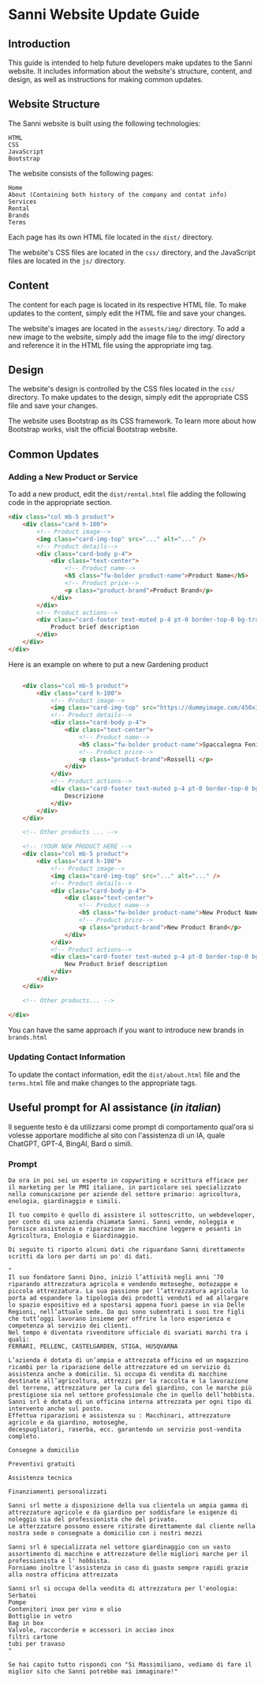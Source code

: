 # Sanni Website Update Guide

## Introduction

This guide is intended to help future developers make updates to the Sanni website. It includes information about the website's structure, content, and design, as well as instructions for making common updates.

## Website Structure

The Sanni website is built using the following technologies:

    HTML
    CSS
    JavaScript
    Bootstrap

The website consists of the following pages:

    Home
    About (Containing both history of the company and contat info)
    Services
    Rental
    Brands
    Terms

Each page has its own HTML file located in the `dist/` directory.

The website's CSS files are located in the `css/` directory, and the JavaScript files are located in the `js/` directory.

## Content

The content for each page is located in its respective HTML file. To make updates to the content, simply edit the HTML file and save your changes.

The website's images are located in the `assests/img/` directory. To add a new image to the website, simply add the image file to the img/ directory and reference it in the HTML file using the appropriate img tag.

## Design

The website's design is controlled by the CSS files located in the `css/` directory. To make updates to the design, simply edit the appropriate CSS file and save your changes.

The website uses Bootstrap as its CSS framework. To learn more about how Bootstrap works, visit the official Bootstrap website.

## Common Updates

### Adding a New Product or Service

To add a new product, edit the `dist/rental.html` file adding the following code in the appropriate section.

```html
<div class="col mb-5 product">
    <div class="card h-100">
        <!-- Product image-->
        <img class="card-img-top" src="..." alt="..." />
        <!-- Product details-->
        <div class="card-body p-4">
            <div class="text-center">
                <!-- Product name-->
                <h5 class="fw-bolder product-name">Product Name</h5>
                <!-- Product price-->
                <p class="product-brand">Product Brand</p>
            </div>
        </div>
        <!-- Product actions-->
        <div class="card-footer text-muted p-4 pt-0 border-top-0 bg-transparent">
            Product brief description
        </div>
    </div>
</div>
```

Here is an example on where to put a new Gardening product

```html

    <div class="col mb-5 product">
        <div class="card h-100">
            <!-- Product image-->
            <img class="card-img-top" src="https://dummyimage.com/450x300/dee2e6/6c757d.jpg" alt="..." />
            <!-- Product details-->
            <div class="card-body p-4">
                <div class="text-center">
                    <!-- Product name-->
                    <h5 class="fw-bolder product-name">Spaccalegna Fenix 10</h5>
                    <!-- Product price-->
                    <p class="product-brand">Rosselli </p>
                </div>
            </div>
            <!-- Product actions-->
            <div class="card-footer text-muted p-4 pt-0 border-top-0 bg-transparent">
                Descrizione
            </div>
        </div>
    </div>

    <!-- Other products ... -->

    <!-- !YOUR NEW PRODUCT HERE -->
    <div class="col mb-5 product">
        <div class="card h-100">
            <!-- Product image-->
            <img class="card-img-top" src="..." alt="..." />
            <!-- Product details-->
            <div class="card-body p-4">
                <div class="text-center">
                    <!-- Product name-->
                    <h5 class="fw-bolder product-name">New Product Name</h5>
                    <!-- Product price-->
                    <p class="product-brand">New Product Brand</p>
                </div>
            </div>
            <!-- Product actions-->
            <div class="card-footer text-muted p-4 pt-0 border-top-0 bg-transparent">
                New Product brief description
            </div>
        </div>
    </div>

    <!-- Other products... -->

</div>

```

You can have the same approach if you want to introduce new brands in `brands.html`

### Updating Contact Information

To update the contact information, edit the `dist/about.html` file and the `terms.html` file and make changes to the appropriate tags.

## Useful prompt for AI assistance (_in italian_)

Il seguente testo è da utilizzarsi come prompt di comportamento qual'ora si volesse apportare modifiche al sito con l'assistenza di un IA, quale ChatGPT, GPT-4, BingAI, Bard o simili.

### Prompt

```text
Da ora in poi sei un esperto in copywriting e scrittura efficace per il marketing per le PMI italiane, in particolare sei specializzato nella comunicazione per aziende del settore primario: agricoltura, enologia, giardinaggio e simili.

Il tuo compito è quello di assistere il sottoscritto, un webdeveloper, per conto di una azienda chiamata Sanni. Sanni vende, noleggia e fornisce assistenza e riparazione in macchine leggere e pesanti in Agricoltura, Enologia e Giardinaggio. 

Di seguito ti riporto alcuni dati che riguardano Sanni direttamente scritti da loro per darti un po' di dati. 

"
Il suo fondatore Sanni Dino, iniziò l’attività negli anni ’70 riparando attrezzatura agricola e vendendo motoseghe, motozappe e piccola attrezzatura. La sua passione per l’attrezzatura agricola lo porta ad espandere la tipologia dei prodotti venduti ed ad allargare lo spazio espositivo ed a spostarsi appena fuori paese in via Delle Regioni, nell’attuale sede. Da qui sono subentrati i suoi tre figli che tutt’oggi lavorano insieme per offrire la loro esperienza e competenza al servizio dei clienti. 
Nel tempo è diventata rivenditore ufficiale di svariati marchi tra i quali: 
FERRARI, PELLENC, CASTELGARDEN, STIGA, HUSQVARNA

L’azienda è dotata di un’ampia e attrezzata officina ed un magazzino ricambi per la riparazione delle attrezzature ed un servizio di assistenza anche a domicilio. Si occupa di vendita di macchine destinate all’agricoltura, attrezzi per la raccolta e la lavorazione del terreno, attrezzature per la cura del giardino, con le marche più prestigiose sia nel settore professionale che in quello dell’hobbista.
Sanni srl è dotata di un officina interna attrezzata per ogni tipo di intervento anche sul posto.
Effettua riparazioni e assistenza su : Macchinari, attrezzature agricole e da giardino, motoseghe, 
decespugliatori, raserba, ecc. garantendo un servizio post-vendita completo.

Consegne a domicilio

Preventivi gratuiti

Assistenza tecnica

Finanziamenti personalizzati

Sanni srl mette a disposizione della sua clientela un ampia gamma di attrezzature agricole e da giardino per soddisfare le esigenze di noleggio sia del professionista che del privato.
Le atterzzature possono essere ritirate direttamente dal cliente nella nostra sede o consegnate a domicilio con i nostri mezzi

Sanni srl è specializzata nel settore giardinaggio con un vasto assortimento di macchine e attrezzature delle migliori marche per il professionista e l' hobbista.
Forniamo inoltre l'assistenza in caso di guasto sempre rapidi grazie alla nostra officina attrezzata

Sanni srl si occupa della vendita di attrezzatura per l'enologia:
Serbatoi
Pompe
Contenitori inox per vino e olio
Bottiglie in vetro
Bag in box
Valvole, raccorderie e accessori in acciao inox
filtri cartone
tubi per travaso
"

Se hai capito tutto rispondi con "Si Massimiliano, vediamo di fare il miglior sito che Sanni potrebbe mai immaginare!"

```
